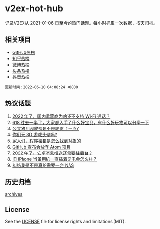 # v2ex-hot-hub

 记录[V2EX](https://www.v2ex.com/)从 2021-01-06 日至今的热门话题。每小时抓取一次数据，按天[归档](archives)。
 
 ## 相关项目

- [GitHub热榜](https://github.com/lonnyzhang423/github-hot-hub)
- [知乎热榜](https://github.com/lonnyzhang423/zhihu-hot-hub)
- [微博热榜](https://github.com/lonnyzhang423/weibo-hot-hub)
- [头条热榜](https://github.com/lonnyzhang423/toutiao-hot-hub)
- [抖音热榜](https://github.com/lonnyzhang423/douyin-hot-hub)


 `更新时间：2022-06-10 04:08:24 +0800`

## 热议话题

1. [2022 年了，国内运营商为啥还不支持 Wi-Fi 通话？](https://www.v2ex.com/t/858300)
1. [618 过去一半了，大家都入手了什么好宝贝，有什么好玩物可以分享一下](https://www.v2ex.com/t/858319)
1. [公立幼儿园收费是不是略贵了一点?](https://www.v2ex.com/t/858347)
1. [你们玩 3D 游戏头晕吗?](https://www.v2ex.com/t/858399)
1. [家人们，程序猿都是怎么找到对象的](https://www.v2ex.com/t/858333)
1. [GitHub 宣布会放弃 Atom 项目](https://www.v2ex.com/t/858301)
1. [2022 年了，安卓消息推送还需要挂后台？](https://www.v2ex.com/t/858309)
1. [旧 iPhone 当备用机一直插着充电会怎么样？](https://www.v2ex.com/t/858304)
1. [纠结我是不是真的需要一台 NAS](https://www.v2ex.com/t/858400)

## 历史归档

[archives](archives)

## License

See the [LICENSE](LICENSE) file for license rights and limitations (MIT).
